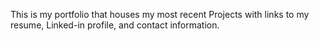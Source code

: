 This is my portfolio that houses my most recent Projects with links to my resume, Linked-in profile, and contact information.
